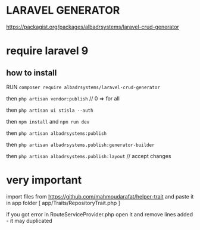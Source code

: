 # LARAVEL GENERATOR 

https://packagist.org/packages/albadrsystems/laravel-crud-generator

# require laravel 9

## how to install
RUN
` composer require albadrsystems/laravel-crud-generator `

then
` php artisan vendor:publish ` // 0 => for all

then
` php artisan ui stisla --auth `

then 
` npm install `
and
` npm run dev `

then
` php artisan albadrsystems:publish `

then
` php artisan albadrsystems.publish:generator-builder `

then 
` php artisan albadrsystems.publish:layout ` // accept changes

very important
===========
import files from https://github.com/mahmoudarafat/helper-trait and paste it in app folder [ app/Traits/RepositoryTrait.php ]


if you got error in RouteServiceProvider.php 
open it and remove lines added - it may duplicated
